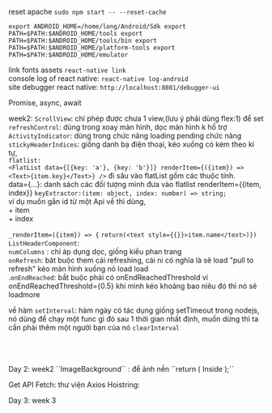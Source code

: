 

reset apache  ``sudo npm start -- --reset-cache``

``export ANDROID_HOME=/home/long/Android/Sdk
export PATH=$PATH:$ANDROID_HOME/tools
export PATH=$PATH:$ANDROID_HOME/tools/bin
export PATH=$PATH:$ANDROID_HOME/platform-tools
export PATH=$PATH:$ANDROID_HOME/emulator``


link fonts assets ``react-native link``
<br />
console log of react native: ``react-native log-android``
<br/>
site debugger react native: ``http://localhost:8081/debugger-ui``

Promise,
async,
await

week2: 
``ScrollView``: chỉ phép được chưa 1 view,(lưu ý phải dùng flex:1) để set<br />
``refreshControl``: dùng trong xoay màn hình, dọc màn hình k hổ trợ<br />
``ActivityIndicator``: dùng trong chức năng loading pending chức năng
``stickyHeaderIndices``: giống danh bạ điện thoại, kéo xuống có kém theo kí tự,<br />
``flatlist:`` <br/>
``<FlatList
    data={[{key: 'a'}, {key: 'b'}]}
    renderItem={({item}) => <Text>{item.key}</Text>}
  />``
  đi sâu vào flatList gồm các thuộc tính.<br/>
    data={...}: danh sách các đối tượng mình đưa vào flatlist
    renderItem={{item, index}} 
  ``keyExtractor:(item: object, index: number) => string;``<br />
  ví dụ muốn gắn id từ một Api về thì dùng, <br />
    + item<br />
    + index<br />

``_renderItem=({item}) => {``
    ``return(<text style={{}}>item.name</text>)})``
    <br/>
    ``ListHeaderComponent``:<br />
    ``numColumns`` : chỉ áp dụng dọc, giống kiểu phan trang <br />
    ``onRefresh``: băt buộc them cái  refreshing, cái ni có nghĩa là sẽ load "pull to refresh" kéo màn hình xuống nó load load <br />
    .``onEndReached``: bắt buộc phải có onEndReachedThreshold ví onEndReachedThreshold={0.5} khi mình kéo khoảng bao niêu đó thì nó sẽ loadmore<br />

về hàm ``setInterval``:  hàm ngày có tác dụng giống setTimeout trong nodejs, nó dùng để chạy một func gì đó sau 1 thời gian nhất định, muốn dừng thì ta cần phải thêm một người bạn của nó ``clearInterval`` 

<br/>
<br/>
<br/>
Day 2: week2
``ImageBackground`` : để ảnh nền
``return (
  <ImageBackground source={...} style={{width: '100%', height: '100%'}}>
    <Text>Inside</Text>
  </ImageBackground>
);``

Get API
Fetch: 
thư viện Axios
Hoistring: 

Day 3: week 3





